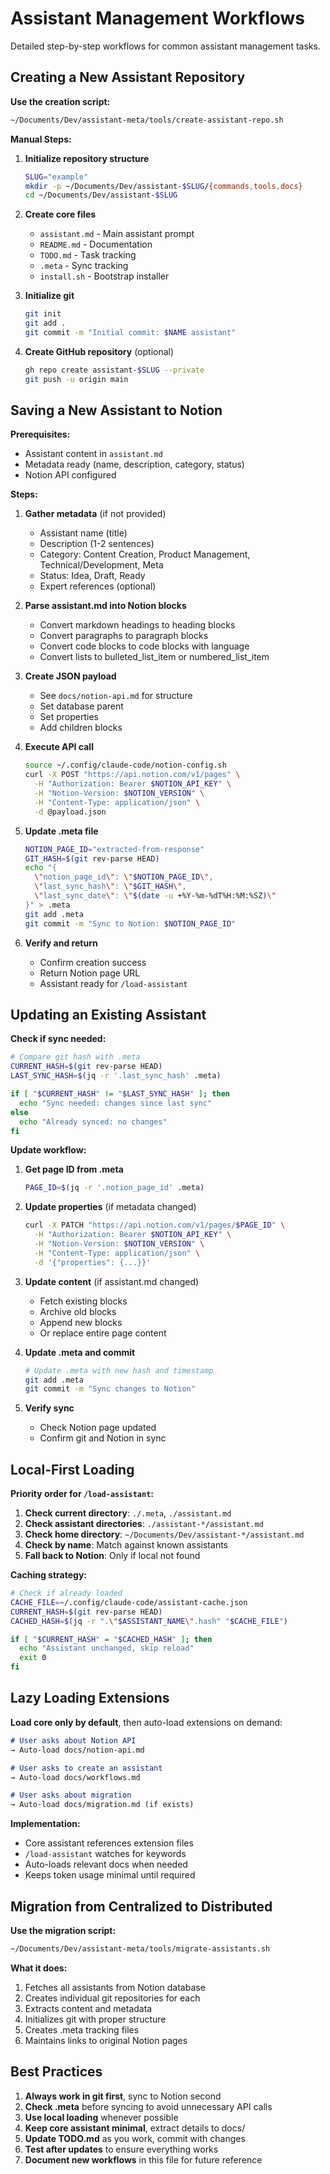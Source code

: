 # Assistant Management Workflows

Detailed step-by-step workflows for common assistant management tasks.

## Creating a New Assistant Repository

**Use the creation script:**
```bash
~/Documents/Dev/assistant-meta/tools/create-assistant-repo.sh
```

**Manual Steps:**

1. **Initialize repository structure**
   ```bash
   SLUG="example"
   mkdir -p ~/Documents/Dev/assistant-$SLUG/{commands,tools,docs}
   cd ~/Documents/Dev/assistant-$SLUG
   ```

2. **Create core files**
   - `assistant.md` - Main assistant prompt
   - `README.md` - Documentation
   - `TODO.md` - Task tracking
   - `.meta` - Sync tracking
   - `install.sh` - Bootstrap installer

3. **Initialize git**
   ```bash
   git init
   git add .
   git commit -m "Initial commit: $NAME assistant"
   ```

4. **Create GitHub repository** (optional)
   ```bash
   gh repo create assistant-$SLUG --private
   git push -u origin main
   ```

## Saving a New Assistant to Notion

**Prerequisites:**
- Assistant content in `assistant.md`
- Metadata ready (name, description, category, status)
- Notion API configured

**Steps:**

1. **Gather metadata** (if not provided)
   - Assistant name (title)
   - Description (1-2 sentences)
   - Category: Content Creation, Product Management, Technical/Development, Meta
   - Status: Idea, Draft, Ready
   - Expert references (optional)

2. **Parse assistant.md into Notion blocks**
   - Convert markdown headings to heading blocks
   - Convert paragraphs to paragraph blocks
   - Convert code blocks to code blocks with language
   - Convert lists to bulleted_list_item or numbered_list_item

3. **Create JSON payload**
   - See `docs/notion-api.md` for structure
   - Set database parent
   - Set properties
   - Add children blocks

4. **Execute API call**
   ```bash
   source ~/.config/claude-code/notion-config.sh
   curl -X POST "https://api.notion.com/v1/pages" \
     -H "Authorization: Bearer $NOTION_API_KEY" \
     -H "Notion-Version: $NOTION_VERSION" \
     -H "Content-Type: application/json" \
     -d @payload.json
   ```

5. **Update .meta file**
   ```bash
   NOTION_PAGE_ID="extracted-from-response"
   GIT_HASH=$(git rev-parse HEAD)
   echo "{
     \"notion_page_id\": \"$NOTION_PAGE_ID\",
     \"last_sync_hash\": \"$GIT_HASH\",
     \"last_sync_date\": \"$(date -u +%Y-%m-%dT%H:%M:%SZ)\"
   }" > .meta
   git add .meta
   git commit -m "Sync to Notion: $NOTION_PAGE_ID"
   ```

6. **Verify and return**
   - Confirm creation success
   - Return Notion page URL
   - Assistant ready for `/load-assistant`

## Updating an Existing Assistant

**Check if sync needed:**
```bash
# Compare git hash with .meta
CURRENT_HASH=$(git rev-parse HEAD)
LAST_SYNC_HASH=$(jq -r '.last_sync_hash' .meta)

if [ "$CURRENT_HASH" != "$LAST_SYNC_HASH" ]; then
  echo "Sync needed: changes since last sync"
else
  echo "Already synced: no changes"
fi
```

**Update workflow:**

1. **Get page ID from .meta**
   ```bash
   PAGE_ID=$(jq -r '.notion_page_id' .meta)
   ```

2. **Update properties** (if metadata changed)
   ```bash
   curl -X PATCH "https://api.notion.com/v1/pages/$PAGE_ID" \
     -H "Authorization: Bearer $NOTION_API_KEY" \
     -H "Notion-Version: $NOTION_VERSION" \
     -H "Content-Type: application/json" \
     -d '{"properties": {...}}'
   ```

3. **Update content** (if assistant.md changed)
   - Fetch existing blocks
   - Archive old blocks
   - Append new blocks
   - Or replace entire page content

4. **Update .meta and commit**
   ```bash
   # Update .meta with new hash and timestamp
   git add .meta
   git commit -m "Sync changes to Notion"
   ```

5. **Verify sync**
   - Check Notion page updated
   - Confirm git and Notion in sync

## Local-First Loading

**Priority order for `/load-assistant`:**

1. **Check current directory**: `./.meta`, `./assistant.md`
2. **Check assistant directories**: `./assistant-*/assistant.md`
3. **Check home directory**: `~/Documents/Dev/assistant-*/assistant.md`
4. **Check by name**: Match against known assistants
5. **Fall back to Notion**: Only if local not found

**Caching strategy:**
```bash
# Check if already loaded
CACHE_FILE=~/.config/claude-code/assistant-cache.json
CURRENT_HASH=$(git rev-parse HEAD)
CACHED_HASH=$(jq -r ".\"$ASSISTANT_NAME\".hash" "$CACHE_FILE")

if [ "$CURRENT_HASH" = "$CACHED_HASH" ]; then
  echo "Assistant unchanged, skip reload"
  exit 0
fi
```

## Lazy Loading Extensions

**Load core only by default**, then auto-load extensions on demand:

```markdown
# User asks about Notion API
→ Auto-load docs/notion-api.md

# User asks to create an assistant
→ Auto-load docs/workflows.md

# User asks about migration
→ Auto-load docs/migration.md (if exists)
```

**Implementation:**
- Core assistant references extension files
- `/load-assistant` watches for keywords
- Auto-loads relevant docs when needed
- Keeps token usage minimal until required

## Migration from Centralized to Distributed

**Use the migration script:**
```bash
~/Documents/Dev/assistant-meta/tools/migrate-assistants.sh
```

**What it does:**
1. Fetches all assistants from Notion database
2. Creates individual git repositories for each
3. Extracts content and metadata
4. Initializes git with proper structure
5. Creates .meta tracking files
6. Maintains links to original Notion pages

## Best Practices

1. **Always work in git first**, sync to Notion second
2. **Check .meta** before syncing to avoid unnecessary API calls
3. **Use local loading** whenever possible
4. **Keep core assistant minimal**, extract details to docs/
5. **Update TODO.md** as you work, commit with changes
6. **Test after updates** to ensure everything works
7. **Document new workflows** in this file for future reference
